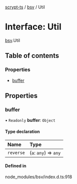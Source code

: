 [scrypt-ts](../README.md) / [bsv](../modules/bsv.md) / Util

# Interface: Util

[bsv](../modules/bsv.md).Util

## Table of contents

### Properties

- [buffer](bsv.Util.md#buffer)

## Properties

### buffer

• `Readonly` **buffer**: `Object`

#### Type declaration

| Name | Type |
| :------ | :------ |
| `reverse` | (`a`: `any`) => `any` |

#### Defined in

node_modules/bsv/index.d.ts:918
